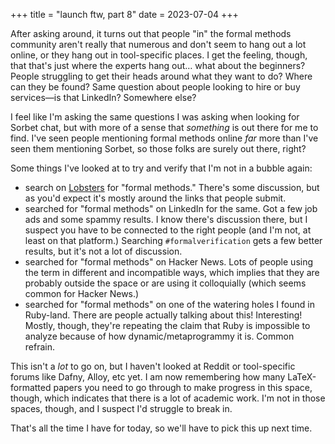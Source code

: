 +++
title = "launch ftw, part 8"
date = 2023-07-04
+++

After asking around, it turns out that people "in" the formal methods community aren't really that numerous and don't seem to hang out a lot online, or they hang out in tool-specific places. I get the feeling, though, that that's just where the experts hang out… what about the beginners? People struggling to get their heads around what they want to do? Where can they be found? Same question about people looking to hire or buy services—is that LinkedIn? Somewhere else?

I feel like I'm asking the same questions I was asking when looking for Sorbet chat, but with more of a sense that _something_ is out there for me to find. I've seen people mentioning formal methods online _far_ more than I've seen them mentioning Sorbet, so those folks are surely out there, right?

Some things I've looked at to try and verify that I'm not in a bubble again:

- search on [Lobsters](https://lobste.rs) for "formal methods." There's some discussion, but as you'd expect it's mostly around the links that people submit.
- searched for "formal methods" on LinkedIn for the same. Got a few job ads and some spammy results. I know there's discussion there, but I suspect you have to be connected to the right people (and I'm not, at least on that platform.) Searching `#formalverification` gets a few better results, but it's not a lot of discussion.
- searched for "formal methods" on Hacker News. Lots of people using the term in different and incompatible ways, which implies that they are probably outside the space or are using it colloquially (which seems common for Hacker News.)
- searched for "formal methods" on one of the watering holes I found in Ruby-land. There are people actually talking about this! Interesting! Mostly, though, they're repeating the claim that Ruby is impossible to analyze because of how dynamic/metaprogrammy it is. Common refrain.

This isn't a _lot_ to go on, but I haven't looked at Reddit or tool-specific forums like Dafny, Alloy, etc yet. I am now remembering how many LaTeX-formatted papers you need to go through to make progress in this space, though, which indicates that there is a lot of academic work. I'm not in those spaces, though, and I suspect I'd struggle to break in.

That's all the time I have for today, so we'll have to pick this up next time.
